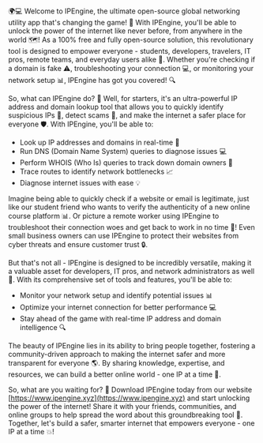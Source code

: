 🌍💻 Welcome to IPEngine, the ultimate open-source global networking utility app that's changing the game! 🚀 With IPEngine, you'll be able to unlock the power of the internet like never before, from anywhere in the world 🗺️! As a 100% free and fully open-source solution, this revolutionary tool is designed to empower everyone - students, developers, travelers, IT pros, remote teams, and everyday users alike 👥. Whether you're checking if a domain is fake ⚠️, troubleshooting your connection 💻, or monitoring your network setup 📊, IPEngine has got you covered! 🔍

So, what can IPEngine do? 🤔 Well, for starters, it's an ultra-powerful IP address and domain lookup tool that allows you to quickly identify suspicious IPs 👀, detect scams 💸, and make the internet a safer place for everyone 🛡️. With IPEngine, you'll be able to:

* Look up IP addresses and domains in real-time 🔮
* Run DNS (Domain Name System) queries to diagnose issues 💻
* Perform WHOIS (Who Is) queries to track down domain owners 👥
* Trace routes to identify network bottlenecks 📈
* Diagnose internet issues with ease 💡

Imagine being able to quickly check if a website or email is legitimate, just like our student friend who wants to verify the authenticity of a new online course platform 📊. Or picture a remote worker using IPEngine to troubleshoot their connection woes and get back to work in no time 💼! Even small business owners can use IPEngine to protect their websites from cyber threats and ensure customer trust 🔒.

But that's not all - IPEngine is designed to be incredibly versatile, making it a valuable asset for developers, IT pros, and network administrators as well 🚀. With its comprehensive set of tools and features, you'll be able to:

* Monitor your network setup and identify potential issues 📊
* Optimize your internet connection for better performance 💻
* Stay ahead of the game with real-time IP address and domain intelligence 🔍

The beauty of IPEngine lies in its ability to bring people together, fostering a community-driven approach to making the internet safer and more transparent for everyone 🌎. By sharing knowledge, expertise, and resources, we can build a better online world - one IP at a time 💪.

So, what are you waiting for? 🤔 Download IPEngine today from our website [https://www.ipengine.xyz](https://www.ipengine.xyz) and start unlocking the power of the internet! Share it with your friends, communities, and online groups to help spread the word about this groundbreaking tool 🔔. Together, let's build a safer, smarter internet that empowers everyone - one IP at a time 💥!